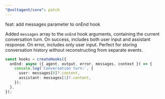 ```yaml
---
"@voltagent/core": patch
---
```


feat: add messages parameter to onEnd hook

Added `messages` array to the `onEnd` hook arguments, containing the current conversation turn. On success, includes both user input and assistant response. On error, includes only user input. Perfect for storing conversation history without reconstructing from separate events.

```ts
const hooks = createHooks({
  onEnd: async ({ agent, output, error, messages, context }) => {
    console.log(`Conversation turn:`, {
      user: messages[0]?.content,
      assistant: messages[1]?.content,
    });
  },
});
```

